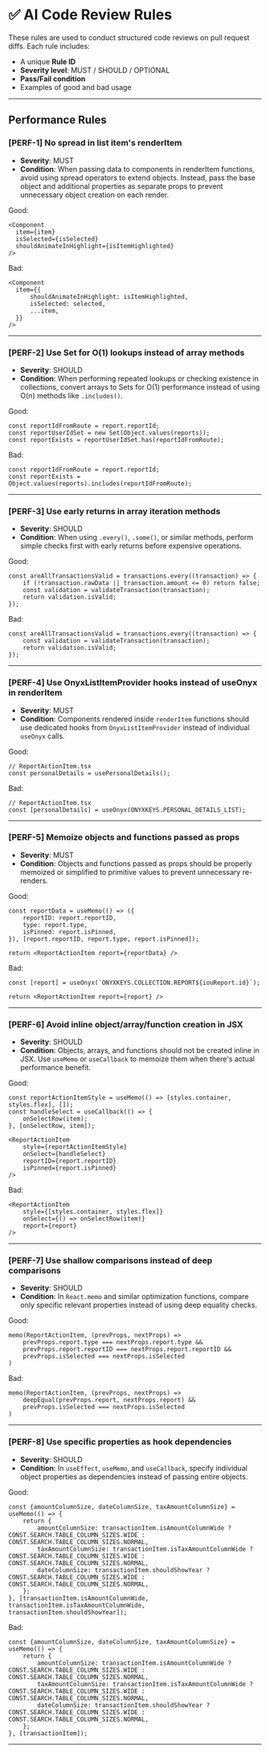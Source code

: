 # ✅ AI Code Review Rules

These rules are used to conduct structured code reviews on pull request diffs. Each rule includes:

- A unique **Rule ID**
- **Severity level**: MUST / SHOULD / OPTIONAL
- **Pass/Fail condition**
- Examples of good and bad usage

---

## Performance Rules

### [PERF-1] No spread in list item's renderItem
- **Severity**: MUST
- **Condition**: When passing data to components in renderItem functions, avoid using spread operators to extend objects. Instead, pass the base object and additional properties as separate props to prevent unnecessary object creation on each render.

Good:
```tsx
<Component
  item={item}
  isSelected={isSelected}
  shouldAnimateInHighlight={isItemHighlighted}
/>
```

Bad:
```tsx
<Component
  item={{
      shouldAnimateInHighlight: isItemHighlighted,
      isSelected: selected,
      ...item,
  }}
/>
```

---

### [PERF-2] Use Set for O(1) lookups instead of array methods
- **Severity**: SHOULD
- **Condition**: When performing repeated lookups or checking existence in collections, convert arrays to Sets for O(1) performance instead of using O(n) methods like `.includes()`.

Good:
```tsx
const reportIdFromRoute = report.reportId;
const reportUserIdSet = new Set(Object.values(reports));
const reportExists = reportUserIdSet.has(reportIdFromRoute);
```

Bad:
```tsx
const reportIdFromRoute = report.reportId;
const reportExists = Object.values(reports).includes(reportIdFromRoute);
```

---

### [PERF-3] Use early returns in array iteration methods
- **Severity**: SHOULD
- **Condition**: When using `.every()`, `.some()`, or similar methods, perform simple checks first with early returns before expensive operations.

Good:
```tsx
const areAllTransactionsValid = transactions.every((transaction) => {
    if (!transaction.rawData || transaction.amount <= 0) return false;
    const validation = validateTransaction(transaction);
    return validation.isValid;
});
```

Bad:
```tsx
const areAllTransactionsValid = transactions.every((transaction) => {
    const validation = validateTransaction(transaction);
    return validation.isValid;
});
```

---

### [PERF-4] Use OnyxListItemProvider hooks instead of useOnyx in renderItem
- **Severity**: MUST
- **Condition**: Components rendered inside `renderItem` functions should use dedicated hooks from `OnyxListItemProvider` instead of individual `useOnyx` calls.

Good:
```tsx
// ReportActionItem.tsx
const personalDetails = usePersonalDetails();
```

Bad:
```tsx
// ReportActionItem.tsx
const [personalDetails] = useOnyx(ONYXKEYS.PERSONAL_DETAILS_LIST);
```

---

### [PERF-5] Memoize objects and functions passed as props
- **Severity**: MUST
- **Condition**: Objects and functions passed as props should be properly memoized or simplified to primitive values to prevent unnecessary re-renders.

Good:
```tsx
const reportData = useMemo(() => ({
    reportID: report.reportID,
    type: report.type,
    isPinned: report.isPinned,
}), [report.reportID, report.type, report.isPinned]);

return <ReportActionItem report={reportData} />
```

Bad:
```tsx
const [report] = useOnyx(`ONYXKEYS.COLLECTION.REPORT${iouReport.id}`);

return <ReportActionItem report={report} />
```

---

### [PERF-6] Avoid inline object/array/function creation in JSX
- **Severity**: SHOULD
- **Condition**: Objects, arrays, and functions should not be created inline in JSX. Use `useMemo` or `useCallback` to memoize them when there's actual performance benefit.

Good:
```tsx
const reportActionItemStyle = useMemo(() => [styles.container, styles.flex], []);
const handleSelect = useCallback(() => {
    onSelectRow(item);
}, [onSelectRow, item]);

<ReportActionItem
    style={reportActionItemStyle}
    onSelect={handleSelect}
    reportID={report.reportID}
    isPinned={report.isPinned}
/>
```

Bad:
```tsx
<ReportActionItem
    style={[styles.container, styles.flex]}
    onSelect={() => onSelectRow(item)}
    report={report}
/>
```

---

### [PERF-7] Use shallow comparisons instead of deep comparisons
- **Severity**: SHOULD
- **Condition**: In `React.memo` and similar optimization functions, compare only specific relevant properties instead of using deep equality checks.

Good:
```tsx
memo(ReportActionItem, (prevProps, nextProps) =>
    prevProps.report.type === nextProps.report.type &&
    prevProps.report.reportID === nextProps.report.reportID &&
    prevProps.isSelected === nextProps.isSelected
)
```

Bad:
```tsx
memo(ReportActionItem, (prevProps, nextProps) =>
    deepEqual(prevProps.report, nextProps.report) &&
    prevProps.isSelected === nextProps.isSelected
)
```

---

### [PERF-8] Use specific properties as hook dependencies
- **Severity**: SHOULD
- **Condition**: In `useEffect`, `useMemo`, and `useCallback`, specify individual object properties as dependencies instead of passing entire objects.

Good:
```tsx
const {amountColumnSize, dateColumnSize, taxAmountColumnSize} = useMemo(() => {
    return {
        amountColumnSize: transactionItem.isAmountColumnWide ? CONST.SEARCH.TABLE_COLUMN_SIZES.WIDE : CONST.SEARCH.TABLE_COLUMN_SIZES.NORMAL,
        taxAmountColumnSize: transactionItem.isTaxAmountColumnWide ? CONST.SEARCH.TABLE_COLUMN_SIZES.WIDE : CONST.SEARCH.TABLE_COLUMN_SIZES.NORMAL,
        dateColumnSize: transactionItem.shouldShowYear ? CONST.SEARCH.TABLE_COLUMN_SIZES.WIDE : CONST.SEARCH.TABLE_COLUMN_SIZES.NORMAL,
    };
}, [transactionItem.isAmountColumnWide, transactionItem.isTaxAmountColumnWide, transactionItem.shouldShowYear]);
```

Bad:
```tsx
const {amountColumnSize, dateColumnSize, taxAmountColumnSize} = useMemo(() => {
    return {
        amountColumnSize: transactionItem.isAmountColumnWide ? CONST.SEARCH.TABLE_COLUMN_SIZES.WIDE : CONST.SEARCH.TABLE_COLUMN_SIZES.NORMAL,
        taxAmountColumnSize: transactionItem.isTaxAmountColumnWide ? CONST.SEARCH.TABLE_COLUMN_SIZES.WIDE : CONST.SEARCH.TABLE_COLUMN_SIZES.NORMAL,
        dateColumnSize: transactionItem.shouldShowYear ? CONST.SEARCH.TABLE_COLUMN_SIZES.WIDE : CONST.SEARCH.TABLE_COLUMN_SIZES.NORMAL,
    };
}, [transactionItem]);
```

---
